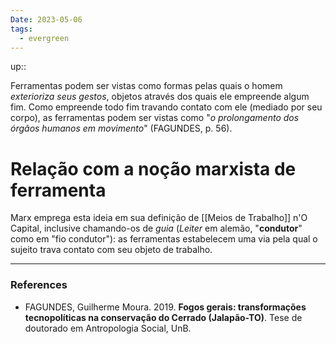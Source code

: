 ```yaml
---
Date: 2023-05-06
tags:
  - evergreen
---
```

up:: 

Ferramentas podem ser vistas como formas pelas quais o homem *exterioriza seus gestos*, objetos através dos quais ele empreende algum fim. Como empreende todo fim travando contato com ele (mediado por seu corpo), as ferramentas podem ser vistas como "*o prolongamento dos órgãos humanos em movimento*" (FAGUNDES, p. 56).

# Relação com a noção marxista de ferramenta
Marx emprega esta ideia em sua definição de [[Meios de Trabalho]] n'O Capital, inclusive chamando-os de *guia* (*Leiter* em alemão, "**condutor**" como em "fio condutor"): as ferramentas estabelecem uma via pela qual o sujeito trava contato com seu objeto de trabalho.

---
### References
- FAGUNDES, Guilherme Moura. 2019. **Fogos gerais: transformações tecnopolíticas na conservação do Cerrado (Jalapão-TO)**. Tese de doutorado em Antropologia Social, UnB.